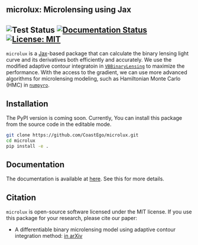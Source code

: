 ## microlux: Microlensing using Jax

![Test Status](https://github.com/coastego/microlux/actions/workflows/run_test.yml/badge.svg)
[![Documentation Status](https://github.com/coastego/microlux/actions/workflows/build_docs.yml/badge.svg)](https://coastego.github.io/microlux/)
[![License: MIT](https://img.shields.io/badge/License-MIT-blue.svg)](https://opensource.org/licenses/MIT)
---

`microlux` is a <a href='https://github.com/jax-ml/jax'>Jax</a>-based package that can calculate the binary lensing light curve and its derivatives both efficiently and accurately.  We use the modified adaptive contour integratoin in <a href='https://github.com/valboz/VBBinaryLensing'>`VBBinaryLensing`</a> to maximize the performance. 
With the access to the gradient, we can use more advanced algorithms for microlensing modeling, such as Hamiltonian Monte Carlo (HMC) in <a href='https://num.pyro.ai/en/latest/mcmc.html#numpyro.infer.hmc.NUTS'>`numpyro`</a>.


## Installation

The PyPI version is coming soon. Currently, You can install this package from the source code in the editable mode.
``` bash 
git clone https://github.com/CoastEgo/microlux.git
cd microlux
pip install -e .
```
## Documentation
The documentation is available at <a href='https://coastego.github.io/microlux/'>here</a>. See this for more details.


  
## Citation

`microlux` is open-source software licensed under the MIT license. If you use this package for your research, please cite our paper:

- A differentiable binary microlensing model using adaptive contour integration method: <a href='https://arxiv.org/abs/2501.07268'>in arXiv</a>